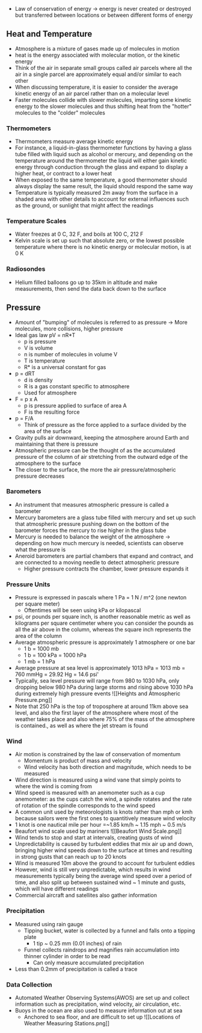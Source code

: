 - Law of conservation of energy -> energy is never created or destroyed but transferred between locations or between different forms of energy
## Heat and Temperature
- Atmosphere is a mixture of gases made up of molecules in motion
- heat is the energy associated with molecular motion, or the kinetic energy
- Think of the air in separate small groups called air parcels where all the air in a single parcel are approximately equal and/or similar to each other
- When discussing temperature, it is easier to consider the average kinetic energy of an air parcel rather than on a molecular level
- Faster molecules collide with slower molecules, imparting some kinetic energy to the slower molecules and thus shifting heat from the "hotter" molecules to the "colder" molecules
### Thermometers
- Thermometers measure average kinetic energy
- For instance, a liquid-in-glass thermometer functions by having a glass tube filled with liquid such as alcohol or mercury, and depending on the temperature around the thermometer the liquid will either gain kinetic energy through conduction through the glass and expand to display a higher heat, or contract to a lower heat
- When exposed to the same temperature, a good thermometer should always display the same result, the liquid should respond the same way
- Temperature is typically measured 2m away from the surface in a shaded area with other details to account for external influences such as the ground, or sunlight that might affect the readings
### Temperature Scales
- Water freezes at 0 C, 32 F, and boils at 100 C, 212 F
- Kelvin scale is set up such that absolute zero, or the lowest possible temperature where there is no kinetic energy or molecular motion, is at 0 K
### Radiosondes
- Helium filled balloons go up to 35km in altitude and make measurements, then send the data back down to the surface
## Pressure
- Amount of "bumping" of molecules is referred to as pressure -> More molecules, more collisions, higher pressure
- Ideal gas law pV = nR*T
	- p is pressure
	- V is volume
	- n is number of molecules in volume V
	- T is temperature
	- R* is a universal constant for gas
- p = dRT
	- d is density
	- R  is a gas constant specific to atmosphere
	- Used for atmosphere
- F = p x A
	- p is pressure applied to surface of area A
	- F is the resulting force
- p = F/A
	- Think of pressure as the force applied to a surface divided by the area of the surface
- Gravity pulls air downward, keeping the atmosphere around Earth and maintaining that there is pressure
- Atmospheric pressure can be the thought of as the accumulated pressure of the column of air stretching from the outward edge of the atmosphere to the surface
- The closer to the surface, the more the air pressure/atmospheric pressure decreases
### Barometers
- An instrument that measures atmospheric pressure is called a barometer
- Mercury barometers are a glass tube filled with mercury and set up such that atmospheric pressure pushing down on the bottom of the barometer forces the mercury to rise higher in the glass tube
- Mercury is needed to balance the weight of the atmosphere -> depending on how much mercury is needed, scientists can observe what the pressure is
- Aneroid barometers are partial chambers that expand and contract, and are connected to a moving needle to detect atmospheric pressure
	- Higher pressure contracts the chamber, lower pressure expands it
### Pressure Units
- Pressure is expressed in pascals where 1 Pa = 1 N / m^2 (one newton per square meter)
	- Oftentimes will be seen using kPa or kilopascal
- psi, or pounds per square inch, is another reasonable metric as well as kilograms per square centimeter where you can consider the pounds as all the air above in the column, whereas the square inch represents the area of the column
- Average atmospheric pressure is approximately 1 atmosphere or one bar
	- 1 b = 1000 mb
	- 1 b = 100 kPa = 1000 hPa
	- 1 mb = 1 hPa
- Average pressure at sea level is approximately 1013 hPa = 1013 mb = 760 mmHg = 29.92 Hg = 14.6 psi'
- Typically, sea level pressure will range from 980 to 1030 hPa, only dropping below 980 hPa during large storms and rising above 1030 hPa during extremely high pressure events
![[Heights and Atmospheric Pressure.png]]
- Note that 250 hPa is the top of troposphere at around 11km above sea level, and also the first layer of the atmosphere where most of the weather takes place and also where 75% of the mass of the atmosphere is contained., as well as where the jet stream is found
### Wind
- Air motion is constrained by the law of conservation of momentum
	- Momentum is product of mass and velocity
	- Wind velocity has both direction and magnitude, which needs to be measured
- Wind direction is measured using a wind vane that simply points to where the wind is coming from
- Wind speed is measured with an anemometer such as a cup anemometer: as the cups catch the wind, a spindle rotates and the rate of rotation of the spindle corresponds to the wind speed
- A common unit used by meteorologists is knots rather than mph or kmh because sailors were the first ones to quantitively measure wind velocity
- 1 knot is one nautical mile per hour =~1.85 km/h ~ 1.15 mph ~ 0.5 m/s
- Beaufort wind scale used by mariners
![[Beaufort Wind Scale.png]]
- Wind tends to stop and start at intervals, creating gusts of wind
- Unpredictability is caused by turbulent eddies that mix air up and down, bringing higher wind speeds down to the surface at times and resulting in strong gusts that can reach up to 20 knots
- Wind is measured 10m above the ground to account for turbulent eddies
- However, wind is still very unpredictable, which results in wind measurements typically being the average wind speed over a period of time, and also split up between sustained wind ~ 1 minute and gusts, which will have different readings
- Commercial aircraft and satellites also gather information
### Precipitation
- Measured using rain gauge
	- Tipping bucket, water is collected by a funnel and falls onto a tipping plate
		- 1 tip ~ 0.25 mm (0.01 inches) of rain
	- Funnel collects raindrops and magnifies rain accumulation into thinner cylinder in order to be read
		- Can only measure accumulated precipitation
- Less than 0.2mm of precipitation is called a trace
### Data Collection
- Automated Weather Observing Systems(AWOS) are set up and collect information such as precipitation, wind velocity, air circulation, etc.
- Buoys in the ocean are also used to measure information out at sea
	- Anchored to sea floor, and are difficult to set up
![[Locations of Weather Measuring Stations.png]]
